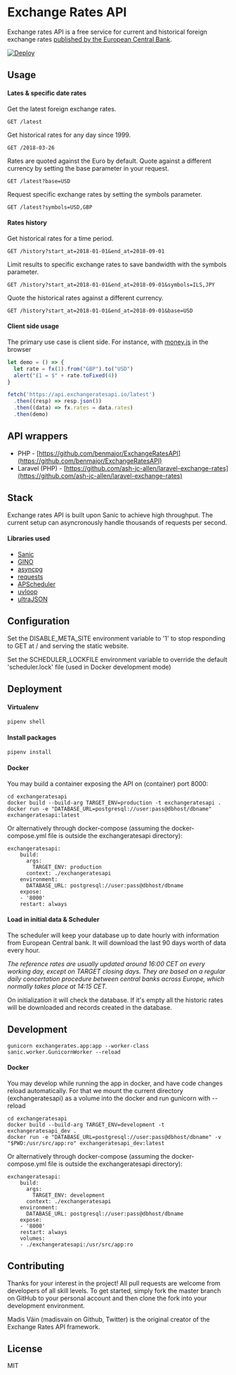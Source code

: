 # Exchange Rates API

Exchange rates API is a free service for current and historical foreign exchange rates [published by the European Central Bank](https://www.ecb.europa.eu/stats/policy_and_exchange_rates/euro_reference_exchange_rates/html/index.en.html).

[![Deploy](https://www.herokucdn.com/deploy/button.svg)](https://heroku.com/deploy?template=https://github.com/madisvain/exchangeratesapi)

## Usage

#### Lates & specific date rates
Get the latest foreign exchange rates.

```http
GET /latest
```

Get historical rates for any day since 1999.

```http
GET /2018-03-26
```

Rates are quoted against the Euro by default. Quote against a different currency by setting the base parameter in your request.

```http
GET /latest?base=USD
```

Request specific exchange rates by setting the symbols parameter.

```http
GET /latest?symbols=USD,GBP
```

#### Rates history
Get historical rates for a time period.

```http
GET /history?start_at=2018-01-01&end_at=2018-09-01
```

Limit results to specific exchange rates to save bandwidth with the symbols parameter.

```http
GET /history?start_at=2018-01-01&end_at=2018-09-01&symbols=ILS,JPY
```

Quote the historical rates against a different currency.

```http
GET /history?start_at=2018-01-01&end_at=2018-09-01&base=USD
```

#### Client side usage

The primary use case is client side. For instance, with [money.js](https://openexchangerates.github.io/money.js/) in the browser

```js
let demo = () => {
  let rate = fx(1).from("GBP").to("USD")
  alert("£1 = $" + rate.toFixed(4))
}

fetch('https://api.exchangeratesapi.io/latest')
  .then((resp) => resp.json())
  .then((data) => fx.rates = data.rates)
  .then(demo)
```

## API wrappers
* PHP - [https://github.com/benmajor/ExchangeRatesAPI](https://github.com/benmajor/ExchangeRatesAPI)
* Laravel (PHP) - [https://github.com/ash-jc-allen/laravel-exchange-rates](https://github.com/ash-jc-allen/laravel-exchange-rates)

## Stack

Exchange rates API is built upon Sanic to achieve high throughput. The current setup can asyncronously handle thousands of requests per second.

#### Libraries used
* [Sanic](https://github.com/channelcat/sanic)
* [GINO](https://github.com/fantix/gino)
* [asyncpg](https://github.com/MagicStack/asyncpg)
* [requests](https://github.com/requests/requests)
* [APScheduler](https://github.com/agronholm/apscheduler)
* [uvloop](https://github.com/MagicStack/uvloop)
* [ultraJSON](https://github.com/esnme/ultrajson)

## Configuration

Set the DISABLE_META_SITE environment variable to '1' to stop responding to GET at / and serving the static website.  

Set the SCHEDULER_LOCKFILE environment variable to override the default 'scheduler.lock' file (used in Docker development mode) 

## Deployment
#### Virtualenv
```shell
pipenv shell
```

#### Install packages
```shell
pipenv install
```

#### Docker
You may build a container exposing the API on (container) port 8000:
```
cd exchangeratesapi
docker build --build-arg TARGET_ENV=production -t exchangeratesapi .
docker run -e "DATABASE_URL=postgresql://user:pass@dbhost/dbname" exchangeratesapi:latest
```

Or alternatively through docker-compose (assuming the docker-compose.yml file is outside the exchangeratesapi directory):
``` 
exchangeratesapi:
    build:
      args:
        TARGET_ENV: production
      context: ./exchangeratesapi
    environment:
      DATABASE_URL: postgresql://user:pass@dbhost/dbname
    expose:
    - '8000'
    restart: always
```

#### Load in initial data & Scheduler
The scheduler will keep your database up to date hourly with information from European Central bank. It will download the last 90 days worth of data every hour.

_The reference rates are usually updated around 16:00 CET on every working day, except on TARGET closing days. They are based on a regular daily concertation procedure between central banks across Europe, which normally takes place at 14:15 CET._

On initialization it will check the database. If it's empty all the historic rates will be downloaded and records created in the database.

## Development
```shell
gunicorn exchangerates.app:app --worker-class sanic.worker.GunicornWorker --reload
```

#### Docker
You may develop while running the app in docker, and have code changes reload automatically.
For that we mount the current directory (exchangeratesapi) as a volume into the docker and run gunicorn with --reload
```
cd exchangeratesapi
docker build --build-arg TARGET_ENV=development -t exchangeratesapi_dev .
docker run -e "DATABASE_URL=postgresql://user:pass@dbhost/dbname" -v "$PWD:/usr/src/app:ro" exchangeratesapi_dev:latest
```

Or alternatively through docker-compose (assuming the docker-compose.yml file is outside the exchangeratesapi directory):
``` 
exchangeratesapi:
    build:
      args:
        TARGET_ENV: development
      context: ./exchangeratesapi
    environment:
      DATABASE_URL: postgresql://user:pass@dbhost/dbname
    expose:
    - '8000'
    restart: always
    volumes:
    - ./exchangeratesapi:/usr/src/app:ro
```

## Contributing
Thanks for your interest in the project! All pull requests are welcome from developers of all skill levels. To get started, simply fork the master branch on GitHub to your personal account and then clone the fork into your development environment.

Madis Väin (madisvain on Github, Twitter) is the original creator of the Exchange Rates API framework.

## License
MIT
